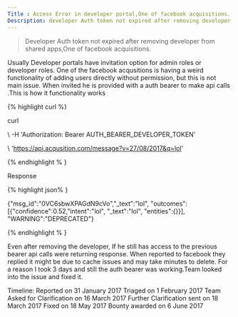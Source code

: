 ```yaml
---
Title : Access Error in developer portal,One of facebook acquisitions. 
Description: developer Auth token not expired after removing developer from shared apps
---
```

> Developer Auth token not expired after removing developer from shared apps,One of facebook acquisitions.

Usually Developer portals have invitation option for admin roles or developer roles. One of the facebook acqusitions is having a weird
functionality of adding users directly without permission, but this is not main issue. When invited he is provided with a auth bearer to make api calls
.This is how it functionality works

{% highlight curl %}

curl 

\ -H 'Authorization: Bearer AUTH_BEARER_DEVELOPER_TOKEN' 

\ 'https://api.acqusition.com/message?v=27/08/2017&q=lol'

{% endhighlight % }

Response

{% highlight json% }

{"msg_id":"0VC6sbwXPAGdN9cVo","_text":"lol",
"outcomes":[{"confidence":0.52,"intent":"lol",
"_text":"lol",
"entities":{}}],
"WARNING":"DEPRECATED"}

{% endhighlight % }

Even after removing the developer, If he still has access to the previous bearer api calls were returning response.
When reported to facebook they replied it might be due to cache issues and may take minutes to delete. For a reason I took 3 days and still
the auth bearer was working.Team looked into the issue and fixed it.

Timeline:
Reported on 31 January 2017
Triaged on 1 February 2017
Team Asked for Clarification on 16 March 2017
Further Clarification sent on 18 March 2017
Fixed on 18 May 2017
Bounty awarded on 6 June 2017

